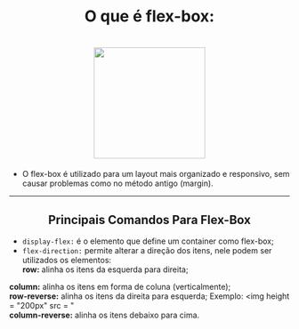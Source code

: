 <div align = center>
<h1> O que é flex-box: <h1>

<img height = "200px" src = "https://user-images.githubusercontent.com/100320094/229650304-6be97c63-c5b3-4923-9993-075df6d8e5c6.png">
</div>


* O flex-box é utilizado para um layout mais organizado e responsivo, sem causar problemas como no método antigo (margin).

---
<div align = center> 
<h2>Principais Comandos Para Flex-Box</h2>
  </div>
  
  * `display-flex:` é o elemento que define um container como flex-box;
  * `flex-direction:` permite alterar a direção dos itens, nele podem ser utilizados os elementos: <br>
  **row:** alinha os itens da esquerda para direita;<br>
  
  
  **column:** alinha os itens em forma de coluna (verticalmente);<br>
  **row-reverse:** alinha os itens da direita para esquerda; 
 Exemplo: 
  <img height = "200px" src = "
  <br>
  **column-reverse:** alinha os itens debaixo para cima.
  
  
